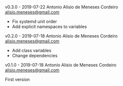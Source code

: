 v0.3.0 - 2019-07-22 Antonio Alisio de Meneses Cordeiro <alisio.meneses@gmail.com>

- Fix systemd unit order
- Add explicit namespaces to variables


v0.2.0 - 2019-07-18 Antonio Alisio de Meneses Cordeiro <alisio.meneses@gmail.com>

- Add class variables
- Change dependencies

v0.1.0 - 2019-07-18 Antonio Alisio de Meneses Cordeiro <alisio.meneses@gmail.com>

First version
